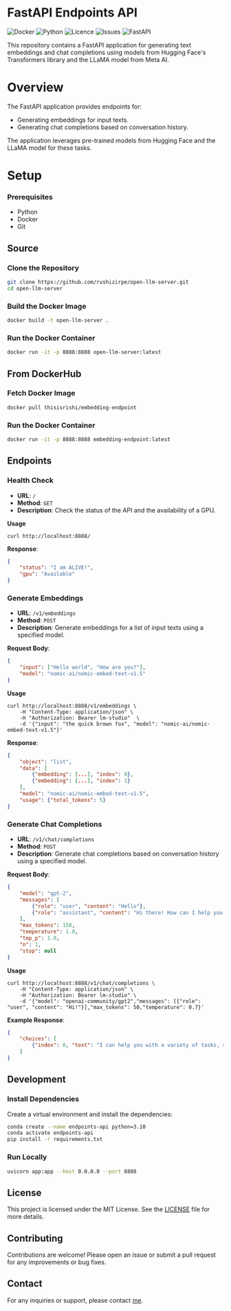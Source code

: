 
# FastAPI Endpoints API

![Docker](https://img.shields.io/badge/Docker-ffffff?style=flat&logo=docker)
![Python](https://img.shields.io/badge/Python-3670A0?style=flat&logo=python&logoColor=ffdd54)
![Licence](https://img.shields.io/github/license/rushizirpe/open-llm-server)
![Issues](https://img.shields.io/github/issues/rushizirpe/open-llm-server)
![FastAPI](https://img.shields.io/badge/FastAPI-005571?style=flat&logo=fastapi)

This repository contains a FastAPI application for generating text embeddings and chat completions using models from Hugging Face's Transformers library and the LLaMA model from Meta AI.

# Overview

The FastAPI application provides endpoints for:
- Generating embeddings for input texts.
- Generating chat completions based on conversation history.

The application leverages pre-trained models from Hugging Face and the LLaMA model for these tasks.

# Setup

### Prerequisites

- Python
- Docker
- Git

## Source

### Clone the Repository

```sh
git clone https://github.com/rushizirpe/open-llm-server.git
cd open-llm-server
```

### Build the Docker Image

```sh
docker build -t open-llm-server .
```

### Run the Docker Container

```sh
docker run -it -p 8888:8888 open-llm-server:latest
```
## From DockerHub
### Fetch Docker Image
```sh
docker pull thisisrishi/embedding-endpoint
```

### Run the Docker Container

```sh
docker run -it -p 8888:8888 embedding-endpoint:latest
```

## Endpoints

### Health Check

- **URL**: `/`
- **Method**: `GET`
- **Description**: Check the status of the API and the availability of a GPU.

**Usage**
```
curl http://localhost:8888/
```
**Response**:
```json
{
    "status": "I am ALIVE!",
    "gpu": "Available"
}
```

### Generate Embeddings

- **URL**: `/v1/embeddings`
- **Method**: `POST`
- **Description**: Generate embeddings for a list of input texts using a specified model.

**Request Body**:
```json
{
    "input": ["Hello world", "How are you?"],
    "model": "nomic-ai/nomic-embed-text-v1.5"
}
```

**Usage**
```
curl http://localhost:8888/v1/embeddings \
    -H "Content-Type: application/json" \
    -H "Authorization: Bearer lm-studio"  \
    -d '{"input": "the quick brown fox", "model": "nomic-ai/nomic-embed-text-v1.5"}' 
```

**Response**:
```json
{
    "object": "list",
    "data": [
        {"embedding": [...], "index": 0},
        {"embedding": [...], "index": 1}
    ],
    "model": "nomic-ai/nomic-embed-text-v1.5",
    "usage": {"total_tokens": 5}
}
```

### Generate Chat Completions

- **URL**: `/v1/chat/completions`
- **Method**: `POST`
- **Description**: Generate chat completions based on conversation history using a specified model.

**Request Body**:
```json
{
    "model": "gpt-2",
    "messages": [
        {"role": "user", "content": "Hello"},
        {"role": "assistant", "content": "Hi there! How can I help you today?"}
    ],
    "max_tokens": 150,
    "temperature": 1.0,
    "top_p": 1.0,
    "n": 1,
    "stop": null
}
```

**Usage**
```
curl http://localhost:8888/v1/chat/completions \
    -H "Content-Type: application/json" \
    -H "Authorization: Bearer lm-studio" \
    -d '{"model": "openai-community/gpt2","messages": [{"role": "user", "content": "Hi!"}],"max_tokens": 50,"temperature": 0.7}'
```

**Example Response**:
```json
{
    "choices": [
        {"index": 0, "text": "I can help you with a variety of tasks, such as ..."}
    ]
}
```

## Development

### Install Dependencies

Create a virtual environment and install the dependencies:

```sh
conda create --name endpoints-api python=3.10
conda activate endpoints-api
pip install -r requirements.txt
```

### Run Locally

```sh
uvicorn app:app --host 0.0.0.0 --port 8888
```

## License

This project is licensed under the MIT License. See the [LICENSE](LICENSE) file for more details.

## Contributing

Contributions are welcome! Please open an issue or submit a pull request for any improvements or bug fixes.

## Contact

For any inquiries or support, please contact [me](mailto:zirperishi@gmail.com).
